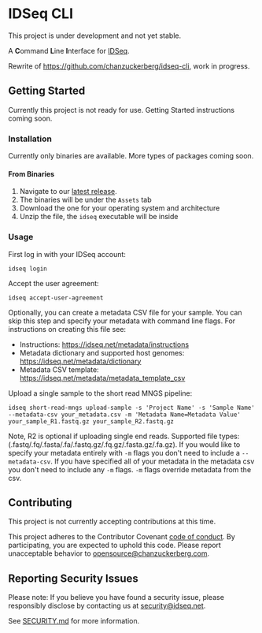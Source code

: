 # IDSeq CLI

This project is under development and not yet stable.

A **C**ommand **L**ine **I**nterface for [IDSeq](https://idseq.net/). 

Rewrite of https://github.com/chanzuckerberg/idseq-cli, work in progress.

## Getting Started

Currently this project is not ready for use. Getting Started instructions coming soon.

### Installation

Currently only binaries are available. More types of packages coming soon.

#### From Binaries

1. Navigate to our [latest release](https://github.com/chanzuckerberg/idseq-cli-v2/releases/latest).
1. The binaries will be under the `Assets` tab
1. Download the one for your operating system and architecture
1. Unzip the file, the `idseq` executable will be inside

### Usage

First log in with your IDSeq account:

```
idseq login
```

Accept the user agreement:

```
idseq accept-user-agreement
```

Optionally, you can create a metadata CSV file for your sample. You can skip this step and specify your metadata with command line flags. For instructions on creating this file see:

  - Instructions: https://idseq.net/metadata/instructions
  - Metadata dictionary and supported host genomes: https://idseq.net/metadata/dictionary
  - Metadata CSV template: https://idseq.net/metadata/metadata_template_csv

Upload a single sample to the short read MNGS pipeline:

```
idseq short-read-mngs upload-sample -s 'Project Name' -s 'Sample Name' --metadata-csv your_metadata.csv -m 'Metadata Name=Metadata Value' your_sample_R1.fastq.gz your_sample_R2.fastq.gz
```

Note, R2 is optional if uploading single end reads. Supported file types: (.fastq/.fq/.fasta/.fa/.fastq.gz/.fq.gz/.fasta.gz/.fa.gz). If you would like to specify your metadata entirely with `-m` flags you don't need to include a `--metadata-csv`. If you have specified all of your metadata in the metadata csv you don't need to include any `-m` flags. `-m` flags override metadata from the csv.

## Contributing

This project is not currently accepting contributions at this time.

This project adheres to the Contributor Covenant [code of conduct](https://www.contributor-covenant.org/). By participating, you are expected to uphold this code. Please report unacceptable behavior to opensource@chanzuckerberg.com.

## Reporting Security Issues

Please note: If you believe you have found a security issue, please responsibly disclose by contacting us at security@idseq.net.

See [SECURITY.md](SECURITY.md) for more information.
